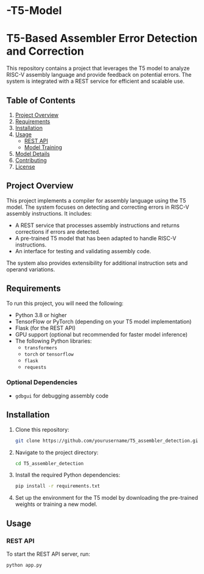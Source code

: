 # -T5-Model

# T5-Based Assembler Error Detection and Correction

This repository contains a project that leverages the T5 model to analyze RISC-V assembly language and provide feedback on potential errors. The system is integrated with a REST service for efficient and scalable use. 

## Table of Contents
1. [Project Overview](#project-overview)
2. [Requirements](#requirements)
3. [Installation](#installation)
4. [Usage](#usage)
    - [REST API](#rest-api)
    - [Model Training](#model-training)
5. [Model Details](#model-details)
6. [Contributing](#contributing)
7. [License](#license)

## Project Overview

This project implements a compiler for assembly language using the T5 model. The system focuses on detecting and correcting errors in RISC-V assembly instructions. It includes:
- A REST service that processes assembly instructions and returns corrections if errors are detected.
- A pre-trained T5 model that has been adapted to handle RISC-V instructions.
- An interface for testing and validating assembly code.

The system also provides extensibility for additional instruction sets and operand variations.

## Requirements

To run this project, you will need the following:
- Python 3.8 or higher
- TensorFlow or PyTorch (depending on your T5 model implementation)
- Flask (for the REST API)
- GPU support (optional but recommended for faster model inference)
- The following Python libraries:
  - `transformers`
  - `torch` or `tensorflow`
  - `flask`
  - `requests`

### Optional Dependencies
- `gdbgui` for debugging assembly code

## Installation

1. Clone this repository:
    ```bash
    git clone https://github.com/yourusername/T5_assembler_detection.git
    ```
2. Navigate to the project directory:
    ```bash
    cd T5_assembler_detection
    ```
3. Install the required Python dependencies:
    ```bash
    pip install -r requirements.txt
    ```
4. Set up the environment for the T5 model by downloading the pre-trained weights or training a new model.

## Usage

### REST API
To start the REST API server, run:
```bash
python app.py
